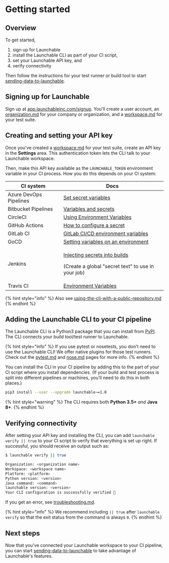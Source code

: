 # Getting started

## Overview

To get started,

1. sign up for Launchable
2. install the Launchable CLI as part of your CI script,
3. set your Launchable API key, and
4. verify connectivity

Then follow the instructions for your test runner or build tool to start [sending-data-to-launchable](sending-data-to-launchable/ "mention").

## Signing up for Launchable

Sign up at [app.launchableinc.com/signup](https://app.launchableinc.com/signup). You'll create a user account, an [organization.md](concepts/organization.md "mention") for your company or organization, and a [workspace.md](concepts/workspace.md "mention") for your test suite.

## Creating and setting your API key

Once you've created a [workspace.md](concepts/workspace.md "mention") for your test suite, create an API key in the **Settings** area. This authentication token lets the CLI talk to your Launchable workspace.

Then, make this API key available as the `LAUNCHABLE_TOKEN` environment variable in your CI process. How you do this depends on your CI system:

| CI system              | Docs                                                                                                                                                                                                 |
| ---------------------- | ---------------------------------------------------------------------------------------------------------------------------------------------------------------------------------------------------- |
| Azure DevOps Pipelines | [Set secret variables](https://docs.microsoft.com/en-us/azure/devops/pipelines/process/variables?view=azure-devops\&tabs=yaml%2Cbatch#secret-variables)                                              |
| Bitbucket Pipelines    | [Variables and secrets](https://support.atlassian.com/bitbucket-cloud/docs/variables-and-secrets/)                                                                                                   |
| CircleCI               | [Using Environment Variables](https://circleci.com/docs/2.0/env-vars/)                                                                                                                               |
| GitHub Actions         | [How to configure a secret](https://docs.github.com/en/free-pro-team@latest/actions/reference/encrypted-secrets)                                                                                     |
| GitLab CI              | [GitLab CI/CD environment variables](https://docs.gitlab.com/ee/ci/variables/)                                                                                                                       |
| GoCD                   | [Setting variables on an environment](https://docs.gocd.org/current/faq/dev\_use\_current\_revision\_in\_build.html#setting-variables-on-an-environment)                                             |
| Jenkins                | <p><a href="https://docs.cloudbees.com/docs/cloudbees-ci/latest/cloud-secure-guide/injecting-secrets">Injecting secrets into builds</a></p><p>(Create a global "secret text" to use in your job)</p> |
| Travis CI              | [Environment Variables](https://docs.travis-ci.com/user/environment-variables/)                                                                                                                      |

{% hint style="info" %}
Also see [using-the-cli-with-a-public-repository.md](sending-data-to-launchable/using-the-cli-with-a-public-repository.md "mention")
{% endhint %}

## Adding the Launchable CLI to your CI pipeline

The Launchable CLI is a Python3 package that you can install from [PyPI](https://pypi.org/project/launchable/). The CLI connects your build tool/test runner to Launchable.

{% hint style="info" %}
If you use pytest or nosetests, you don't need to use the Launchable CLI! We offer native plugins for those test runners. Check out the [pytest.md](resources/integrations/pytest.md "mention") and [nose.md](resources/integrations/nose.md "mention") pages for more info.
{% endhint %}

You can install the CLI in your CI pipeline by adding this to the part of your CI script where you install dependencies. (If your build and test process is split into different pipelines or machines, you'll need to do this in both places.)

```bash
pip3 install --user --upgrade launchable~=1.0
```

{% hint style="warning" %}
The CLI requires both **Python 3.5+** _and_ **Java 8+**.
{% endhint %}

## Verifying connectivity

After setting your API key and installing the CLI, you can add `launchable verify || true` to your CI script to verify that everything is set up right. If successful, you should receive an output such as:

```bash
$ launchable verify || true

Organization: <organization name>
Workspace: <workspace name>
Platform: <platform>
Python version: <version>
Java command: <command>
launchable version: <version>
Your CLI configuration is successfully verified 🎉
```

If you get an error, see [troubleshooting.md](resources/troubleshooting.md "mention").

{% hint style="info" %}
We recommend including `|| true` after `launchable verify` so that the exit status from the command is always `0`.
{% endhint %}

## Next steps

Now that you've connected your Launchable workspace to your CI pipeline, you can start [sending-data-to-launchable](sending-data-to-launchable/ "mention") to take advantage of Launchable's features.
